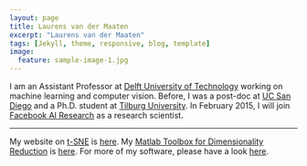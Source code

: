 ```yaml
---
layout: page
title: Laurens van der Maaten
excerpt: "Laurens van der Maaten"
tags: [Jekyll, theme, responsive, blog, template]
image:
  feature: sample-image-1.jpg
---
```


I am an Assistant Professor at [Delft University of Technology](http://www.tudelft.nl) working on machine learning and computer vision. Before, I was a post-doc at [UC San Diego](http://www.ucsd.edu) and a Ph.D. student at [Tilburg University](http://www.tilburguniversity.edu). In February 2015, I will join [Facebook AI Research](http://research.facebook.com/ai) as a research scientist.

---

My website on [t-SNE](tsne/) is [here](tsne/). My [Matlab Toolbox for Dimensionality Reduction](drtoolbox/) is [here](drtoolbox/). For more of my software, please have a look [here](software/).